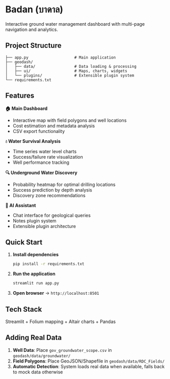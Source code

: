 # Badan (บาดาล)

Interactive ground water management dashboard with multi-page navigation and analytics.

## Project Structure

```
├── app.py                    # Main application
├── geodash/
│   ├── data/                 # Data loading & processing
│   ├── ui/                   # Maps, charts, widgets
│   └── plugins/              # Extensible plugin system
└── requirements.txt
```

## Features

**🏠 Main Dashboard**
- Interactive map with field polygons and well locations
- Cost estimation and metadata analysis
- CSV export functionality

**💧 Water Survival Analysis** 
- Time series water level charts
- Success/failure rate visualization
- Well performance tracking

**🔍 Underground Water Discovery**
- Probability heatmap for optimal drilling locations
- Success prediction by depth analysis
- Discovery zone recommendations

**🤖 AI Assistant**
- Chat interface for geological queries
- Notes plugin system
- Extensible plugin architecture

## Quick Start

1. **Install dependencies**
   ```bash
   pip install -r requirements.txt
   ```

2. **Run the application**
   ```bash
   streamlit run app.py
   ```

3. **Open browser** → `http://localhost:8501`

## Tech Stack

Streamlit + Folium mapping + Altair charts + Pandas

## Adding Real Data

1. **Well Data**: Place `gov_groundwater_scope.csv` in `geodash/data/groundwater/`
2. **Field Polygons**: Place GeoJSON/Shapefile in `geodash/data/RDC_Fields/`
3. **Automatic Detection**: System loads real data when available, falls back to mock data otherwise